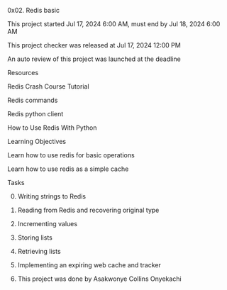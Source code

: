 0x02. Redis basic

This project started Jul 17, 2024 6:00 AM, must end by Jul 18, 2024 6:00 AM

This project checker was released at Jul 17, 2024 12:00 PM

An auto review of this project was launched at the deadline

Resources

Redis Crash Course Tutorial

Redis commands

Redis python client

How to Use Redis With Python

Learning Objectives

Learn how to use redis for basic operations

Learn how to use redis as a simple cache

Tasks

0. Writing strings to Redis

1. Reading from Redis and recovering original type

2. Incrementing values

3. Storing lists

4. Retrieving lists

5. Implementing an expiring web cache and tracker

6. This project was done by Asakwonye Collins Onyekachi
